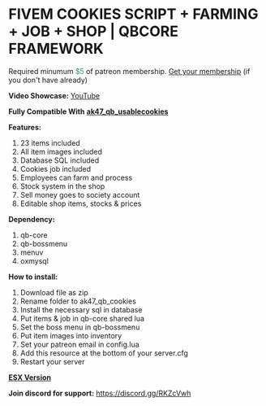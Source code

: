 <h1>FIVEM COOKIES SCRIPT + FARMING + JOB + SHOP | QBCORE FRAMEWORK</h1>
<p>Required minumum <span style="color: #339966;">$5</span> of patreon membership. <a href="https://patreon.com/menanak47" target="_blank">Get your membership</a> (if you don't have already)</p>
<p><strong>Video Showcase:</strong> <a href="https://youtu.be/NAi7CXxXeF4">YouTube</a></p>
<p><strong>Fully Compatible With</strong> <a href="https://youtu.be/DtO2HnvjzdI" target="_blank"><strong>ak47_qb_usablecookies</strong></a></p>
<p><strong>Features: </strong></p>
<ol>
<li>23 items included</li>
<li>All item images included</li>
<li>Database SQL included</li>
<li>Cookies job included</li>
<li>Employees can farm and process</li>
<li>Stock system in the shop</li>
<li>Sell money goes to society account</li>
<li>Editable shop items, stocks &amp; prices</li>
</ol>
<p><strong>Dependency: </strong></p>
<ol>
<li>qb-core</li>
<li>qb-bossmenu</li>
<li>menuv</li>
<li>oxmysql</li>
</ol>
<p><strong>How to install:</strong></p>
<ol>
<li>Download file as zip</li>
<li>Rename folder to ak47_qb_cookies</li>
<li>Install the necessary sql in database</li>
<li>Put items &amp; job in qb-core shared lua</li>
<li>Set the boss menu in qb-bossmenu</li>
<li>Put item images into inventory</li>
<li>Set your patreon email in config.lua</li>
<li>Add this resource at the bottom of your server.cfg</li>
<li>Restart your server</li>
</ol>
<p><a href="https://youtu.be/ZBT2pqh7nMA" target="_blank"><strong>ESX Version</strong></a></p>
<p><strong>Join discord for support:</strong> <a href="https://discord.gg/RKZcVwh">https://discord.gg/RKZcVwh</a></p>
